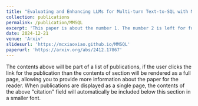 ```yaml
---
title: "Evaluating and Enhancing LLMs for Multi-turn Text-to-SQL with Multiple Question Types"
collection: publications
permalink: /publication/MMSQL
excerpt: 'This paper is about the number 1. The number 2 is left for future work.'
date: 2024-12-21
venue: 'Arxiv'
slidesurl: 'https://mcxiaoxiao.github.io/MMSQL'
paperurl: 'https://arxiv.org/abs/2412.17867'
---
```


The contents above will be part of a list of publications, if the user clicks the link for the publication than the contents of section will be rendered as a full page, allowing you to provide more information about the paper for the reader. When publications are displayed as a single page, the contents of the above "citation" field will automatically be included below this section in a smaller font.